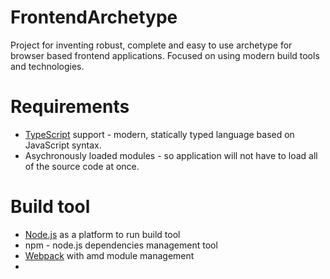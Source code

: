 # FrontendArchetype
Project for inventing robust, complete and easy to use archetype for browser based frontend applications. Focused on using modern build tools and technologies.

# Requirements
- [TypeScript](https://www.typescriptlang.org/) support - modern, statically typed language based on JavaScript syntax.
- Asychronously loaded modules - so application will not have to load all of the source code at once.

# Build tool
- [Node.js](https://nodejs.org/en/) as a platform to run build tool
- npm - node.js dependencies management tool
- [Webpack](https://webpack.github.io/) with amd module management
- 
